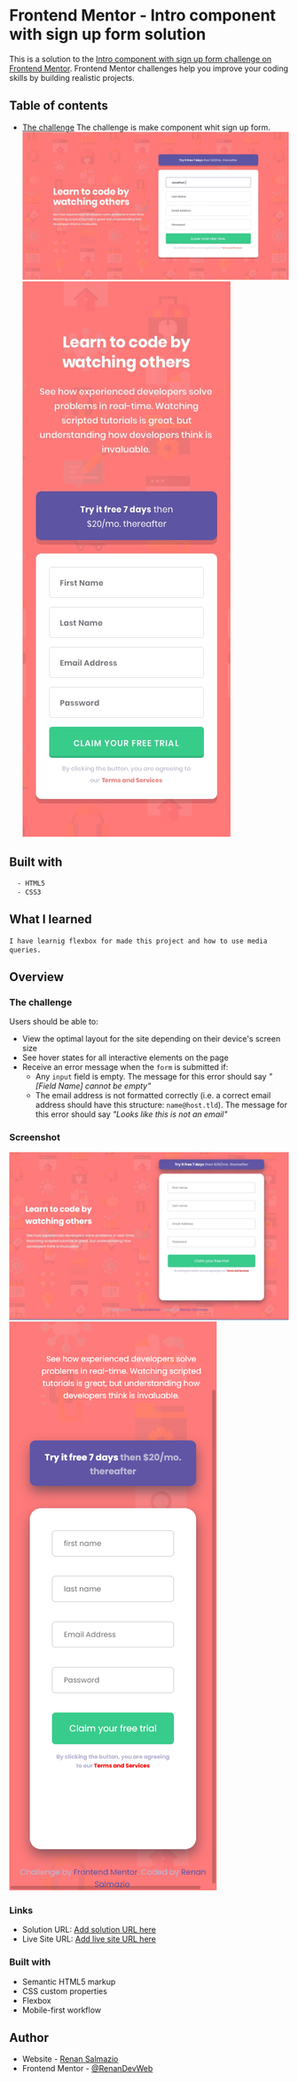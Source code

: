 # Frontend Mentor - Intro component with sign up form solution

This is a solution to the [Intro component with sign up form challenge on Frontend Mentor](https://www.frontendmentor.io/challenges/intro-component-with-signup-form-5cf91bd49edda32581d28fd1). Frontend Mentor challenges help you improve your coding skills by building realistic projects. 

## Table of contents

  - [The challenge](#the-challenge)
      The challenge is make  component whit sign up form.
    ![desktop](./design/desktop-design.jpg)
    ![mobile](./design/mobile-design.jpg)



  ## Built with  
      - HTML5
      - CSS3


  ## What I learned
    I have learnig flexbox for made this project and how to use media queries.

## Overview

### The challenge

Users should be able to:

- View the optimal layout for the site depending on their device's screen size
- See hover states for all interactive elements on the page
- Receive an error message when the `form` is submitted if:
  - Any `input` field is empty. The message for this error should say *"[Field Name] cannot be empty"*
  - The email address is not formatted correctly (i.e. a correct email address should have this structure: `name@host.tld`). The message for this error should say *"Looks like this is not an email"*

### Screenshot

![desktop](./design/screenshoot/desktop.jpg)
![mobile](./design/screenshoot/mobile.png)

### Links

- Solution URL: [Add solution URL here](https://your-solution-url.com)
- Live Site URL: [Add live site URL here](https://your-live-site-url.com)


### Built with

- Semantic HTML5 markup
- CSS custom properties
- Flexbox
- Mobile-first workflow

## Author

- Website - [Renan Salmazio](https://renandevweb.github.io/Renandevv/)
- Frontend Mentor - [@RenanDevWeb](https://www.frontendmentor.io/profile/RenanDevWeb)


